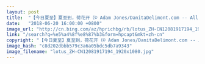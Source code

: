 ```yaml
---
layout: post
title:  "【今日夏至】夏至到，荷花开（© Adam Jones/DanitaDelimont.com -- All rights reserved）"
date:   "2018-06-20 16:00:00 +0800"
image_url: "http://cn.bing.com/az/hprichbg/rb/lotus_ZH-CN12081917194_1920x1080.jpg"
link: "/search?q=%e5%a4%8f%e8%87%b3&form=hpcapt&mkt=zh-cn"
copyright: "【今日夏至】夏至到，荷花开（© Adam Jones/DanitaDelimont.com -- All rights reserved）"
image_hash: "c8d202dbbb579c3a6a05bdc5db7a9343"
image_filename: "lotus_ZH-CN12081917194_1920x1080.jpg"
---
```

